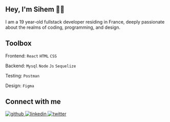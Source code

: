 ## Hey, I'm Sihem 👋🏽

I am a 19 year-old fullstack developer residing in France, deeply passionate about the realms of coding, programming, and design.

## Toolbox

Frontend: `React` `HTML` `CSS`

Backend: `Mysql` `Node` `Js` `Sequelize`

Testing: `Postman`

Design: `Figma`

## Connect with me  
<a href="https://github.com/sisilass31" target="_blank">
<img src=https://img.shields.io/badge/github-%2324292e.svg?&style=for-the-badge&logo=github&logoColor=white alt=github style="margin-bottom: 5px;" />
</a>
<a href="https://linkedin.com/in/sihem-lassar" target="_blank">
<img src=https://img.shields.io/badge/linkedin-%231E77B5.svg?&style=for-the-badge&logo=linkedin&logoColor=white alt=linkedin style="margin-bottom: 5px;" />
</a>
<a href="https://twitter.com/sisilass_31" target="_blank">
<img src=https://img.shields.io/badge/twitter-%2300acee.svg?&style=for-the-badge&logo=twitter&logoColor=white alt=twitter style="margin-bottom: 5px;" />
</a> 
